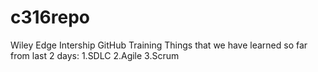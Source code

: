 # c316repo
Wiley Edge Intership GitHub Training
Things that we have learned so far from last 2 days:
1.SDLC
2.Agile
3.Scrum
